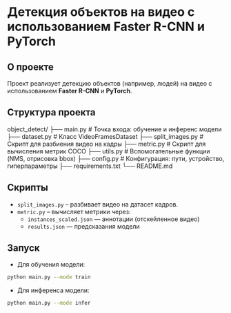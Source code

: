 # Детекция объектов на видео с использованием Faster R-CNN и PyTorch

## О проекте
Проект реализует детекцию объектов (например, людей) на видео с использованием **Faster R-CNN** и **PyTorch**.

## Структура проекта
object_detect/
├── main.py # Точка входа: обучение и инференс модели
├── dataset.py # Класс VideoFramesDataset
├── split_images.py # Скрипт для разбиения видео на кадры
├── metric.py # Скрипт для вычисления метрик COCO
├── utils.py # Вспомогательные функции (NMS, отрисовка bbox)
├── config.py # Конфигурация: пути, устройство, гиперпараметры
├── requirements.txt
└── README.md

## Скрипты
- `split_images.py` – разбивает видео на датасет кадров.  
- `metric.py` – вычисляет метрики через:
  - `instances_scaled.json` — аннотации (отскейленное видео)  
  - `results.json` — предсказания модели

## Запуск
- Для обучения модели:
```bash
python main.py --mode train
```
- Для инференса модели:
```bash
python main.py --mode infer
```
